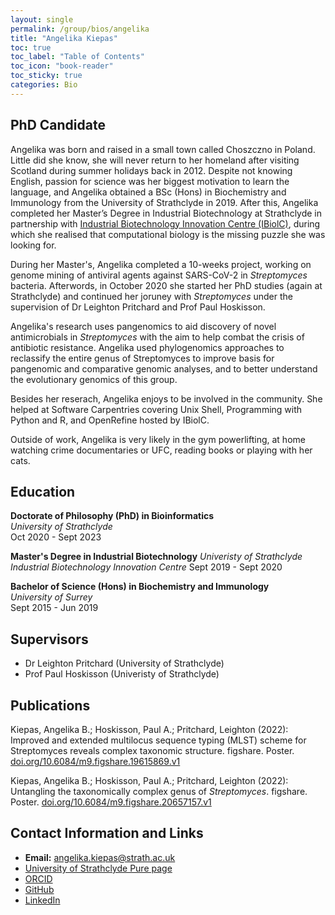 ```yaml
---
layout: single
permalink: /group/bios/angelika
title: "Angelika Kiepas"
toc: true
toc_label: "Table of Contents"
toc_icon: "book-reader"
toc_sticky: true
categories: Bio
---
```


## PhD Candidate

Angelika was born and raised in a small town called Choszczno in Poland. Little did she know, she will never return to her homeland after visiting Scotland during summer holidays back in 2012. Despite not knowing English, passion for science was her biggest motivation to learn the language, and Angelika obtained a BSc (Hons) in Biochemistry and Immunology from the University of Strathclyde in 2019. After this, Angelika completed her Master’s Degree in Industrial Biotechnology at Strathclyde in partnership with [Industrial Biotechnology Innovation Centre (IBiolC)](https://www.ibioic.com/), during which she realised that computational biology is the missing puzzle she was looking for.

During her Master's, Angelika completed a 10-weeks project, working on genome mining of antiviral agents against SARS-CoV-2 in *Streptomyces* bacteria. Afterwords, in October 2020 she started her PhD studies (again at Strathclyde) and continued her joruney with *Streptomyces* under the supervision of Dr Leighton Pritchard and Prof Paul Hoskisson.

Angelika's research uses pangenomics to aid discovery of novel antimicrobials in *Streptomyces* with the aim to help combat the crisis of antibiotic resistance. Angelika used phylogenomics approaches to reclassify the entire genus of Streptomyces to improve basis for pangenomic and comparative genomic analyses, and to better understand the evolutionary genomics of this group.

Besides her reserach, Angelika enjoys to be involved in the community. She helped at Software Carpentries covering Unix Shell, Programming with Python and R, and OpenRefine hosted by IBiolC.

Outside of work, Angelika is very likely in the gym powerlifting, at home watching crime documentaries or UFC, reading books or playing with her cats.

## Education

**Doctorate of Philosophy (PhD) in Bioinformatics**  
*University of Strathclyde*  
Oct 2020 - Sept 2023

**Master's Degree in Industrial Biotechnology**
*Univeristy of Strathclyde*
*Industrial Biotechnology Innovation Centre*
Sept 2019 - Sept 2020


**Bachelor of Science (Hons) in Biochemistry and Immunology**  
*University of Surrey*  
Sept 2015 - Jun 2019  

## Supervisors
- Dr Leighton Pritchard (University of Strathclyde)
- Prof Paul Hoskisson (Univeristy of Strathclyde)

## Publications
Kiepas, Angelika B.; Hoskisson, Paul A.; Pritchard, Leighton (2022): Improved and extended multilocus sequence typing (MLST) scheme for Streptomyces reveals complex taxonomic structure. figshare. Poster. [doi.org/10.6084/m9.figshare.19615869.v1](https://doi.org/10.6084/m9.figshare.19615869.v1)

Kiepas, Angelika B.; Hoskisson, Paul A.; Pritchard, Leighton (2022): Untangling the taxonomically complex genus of *Streptomyces*. figshare. Poster. [doi.org/10.6084/m9.figshare.20657157.v1](https://doi.org/10.6084/m9.figshare.20657157.v1)




## Contact Information and Links
- **Email:** angelika.kiepas@strath.ac.uk
- [University of Strathclyde Pure page](https://pureportal.strath.ac.uk/en/persons/angelika-kiepas)
- [ORCID](https://orcid.org/0000-0002-5133-492X)
- [GitHub](https://github.com/kiepczi)
- [LinkedIn](https://www.linkedin.com/in/angelika-kiepas-338738193/)